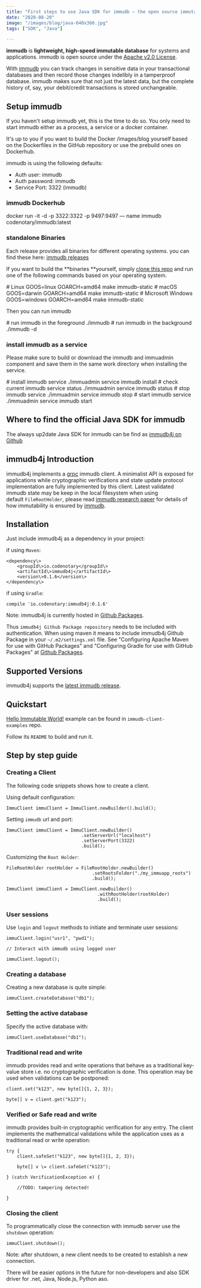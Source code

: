 ```yaml
---
title: "First steps to use Java SDK for immudb — the open source immutable database"
date: "2020-08-20"
image: "/images/blog/java-640x360.jpg"
tags: ["SDK", "Java"]

---
```


**immudb** is **lightweight, high-speed immutable database** for systems and applications. immudb is open source under the [Apache v2.0 License](https://github.com/codenotary/immudb/blob/master/LICENSE).

With [immudb](https://github.com/codenotary/immudb) you can track changes in sensitive data in your transactional databases and then record those changes indelibly in a tamperproof database. immudb makes sure that not just the latest data, but the complete history of, say, your debit/credit transactions is stored unchangeable.

## [](https://github.com/codenotary/immudb.io/blob/master/src/_blog/2020-08-20-immudb4j-get-started.md#setup-immudb)Setup immudb

If you haven't setup immudb yet, this is the time to do so. You only need to start immudb either as a process, a service or a docker container.

It's up to you if you want to build the Docker /images/blog yourself based on the Dockerfiles in the GitHub repository or use the prebuild ones on Dockerhub.

immudb is using the following defaults:

- Auth user: immudb
- Auth password: immudb
- Service Port: 3322 (immudb)

### [](https://github.com/codenotary/immudb.io/blob/master/src/_blog/2020-08-20-immudb4j-get-started.md#immudb-dockerhub)immudb **Dockerhub**

docker run -it -d -p 3322:3322 -p 9497:9497 — name immudb codenotary/immudb:latest

### [](https://github.com/codenotary/immudb.io/blob/master/src/_blog/2020-08-20-immudb4j-get-started.md#standalone-binaries)standalone Binaries

Each release provides all binaries for different operating systems. you can find these here: [immudb releases](https://github.com/codenotary/immudb/releases)

If you want to build the \*\*binaries \*\*yourself, simply [clone this repo](https://github.com/codenotary/immudb) and run one of the following commands based on your operating system.

\# Linux
GOOS=linux GOARCH=amd64 make immudb-static
\# macOS
GOOS=darwin GOARCH=amd64 make immudb-static
\# Microsoft Windows
GOOS=windows GOARCH=amd64 make immudb-static

Then you can run immudb

\# run immudb in the foreground 
./immudb
\# run immudb in the background 
./immudb -d

### [](https://github.com/codenotary/immudb.io/blob/master/src/_blog/2020-08-20-immudb4j-get-started.md#install-immudb-as-a-service)**install immudb as a service**

Please make sure to build or download the immudb and immuadmin component and save them in the same work directory when installing the service.

\# install immudb service 
./immuadmin service immudb install
\# check current immudb service status 
./immuadmin service immudb status
\# stop immudb service 
./immuadmin service immudb stop
\# start immudb service 
./immuadmin service immudb start

## [](https://github.com/codenotary/immudb.io/blob/master/src/_blog/2020-08-20-immudb4j-get-started.md#where-to-find-the-official-java-sdk-for-immudb)Where to find the official Java SDK for immudb

The always up2date Java SDK for immudb can be find as [immudb4j on Github](https://github.com/codenotary/immudb4j)

## [](https://github.com/codenotary/immudb.io/blob/master/src/_blog/2020-08-20-immudb4j-get-started.md#immudb4j-introduction)immudb4j Introduction

immudb4j implements a [grpc](https://grpc.io/) immudb client. A minimalist API is exposed for applications while cryptographic verifications and state update protocol implementation are fully implemented by this client. Latest validated immudb state may be keep in the local filesystem when using default `FileRootHolder`, please read [immudb research paper](https://immudb.io/) for details of how immutability is ensured by [immudb](https://immudb.io/).

## [](https://github.com/codenotary/immudb.io/blob/master/src/_blog/2020-08-20-immudb4j-get-started.md#installation)Installation

Just include immudb4j as a dependency in your project:

if using `Maven`:

    <dependency\>
        <groupId\>io.codenotary</groupId\>
        <artifactId\>immudb4j</artifactId\>
        <version\>0.1.6</version\>
    </dependency\>

if using `Gradle`:

    compile 'io.codenotary:immudb4j:0.1.6'

Note: immudb4j is currently hosted in [Github Packages](https://docs.github.com/en/packages).

Thus `immudb4j Github Package repository` needs to be included with authentication. When using maven it means to include immudb4j Github Package in your `~/.m2/settings.xml` file. See "Configuring Apache Maven for use with GitHub Packages" and "Configuring Gradle for use with GitHub Packages" at [Github Packages](https://docs.github.com/en/packages).

## [](https://github.com/codenotary/immudb.io/blob/master/src/_blog/2020-08-20-immudb4j-get-started.md#supported-versions)Supported Versions

immudb4j supports the [latest immudb release](https://github.com/codenotary/immudb/releases/tag/v0.7.1).

## [](https://github.com/codenotary/immudb.io/blob/master/src/_blog/2020-08-20-immudb4j-get-started.md#quickstart)Quickstart

[Hello Immutable World!](https://github.com/codenotary/immudb-client-examples/tree/master/java) example can be found in `immudb-client-examples` repo.

Follow its `README` to build and run it.

## [](https://github.com/codenotary/immudb.io/blob/master/src/_blog/2020-08-20-immudb4j-get-started.md#step-by-step-guide)Step by step guide

### [](https://github.com/codenotary/immudb.io/blob/master/src/_blog/2020-08-20-immudb4j-get-started.md#creating-a-client)Creating a Client

The following code snippets shows how to create a client.

Using default configuration:

    ImmuClient immuClient = ImmuClient.newBuilder().build();

Setting `immudb` url and port:

    ImmuClient immuClient = ImmuClient.newBuilder()
                                .setServerUrl("localhost")
                                .setServerPort(3322)
                                .build();

Customizing the `Root Holder`:

    FileRootHolder rootHolder = FileRootHolder.newBuilder()
                                    .setRootsFolder("./my_immuapp_roots")
                                    .build();

    ImmuClient immuClient = ImmuClient.newBuilder()
                                      .withRootHolder(rootHolder)
                                      .build();

### [](https://github.com/codenotary/immudb.io/blob/master/src/_blog/2020-08-20-immudb4j-get-started.md#user-sessions)User sessions

Use `login` and `logout` methods to initiate and terminate user sessions:

    immuClient.login("usr1", "pwd1");

    // Interact with immudb using logged user

    immuClient.logout();

### [](https://github.com/codenotary/immudb.io/blob/master/src/_blog/2020-08-20-immudb4j-get-started.md#creating-a-database)Creating a database

Creating a new database is quite simple:

    immuClient.createDatabase("db1");

### [](https://github.com/codenotary/immudb.io/blob/master/src/_blog/2020-08-20-immudb4j-get-started.md#setting-the-active-database)Setting the active database

Specify the active database with:

    immuClient.useDatabase("db1");

### [](https://github.com/codenotary/immudb.io/blob/master/src/_blog/2020-08-20-immudb4j-get-started.md#traditional-read-and-write)Traditional read and write

immudb provides read and write operations that behave as a traditional key-value store i.e. no cryptographic verification is done. This operation may be used when validations can be postponed:

    client.set("k123", new byte[]{1, 2, 3});
    
    byte[] v = client.get("k123");

### [](https://github.com/codenotary/immudb.io/blob/master/src/_blog/2020-08-20-immudb4j-get-started.md#verified-or-safe-read-and-write)Verified or Safe read and write

immudb provides built-in cryptographic verification for any entry. The client implements the mathematical validations while the application uses as a traditional read or write operation:

    try {
        client.safeSet("k123", new byte[]{1, 2, 3});
    
        byte[] v \= client.safeGet("k123");

    } (catch VerificationException e) {

        //TODO: tampering detected!

    }

### [](https://github.com/codenotary/immudb.io/blob/master/src/_blog/2020-08-20-immudb4j-get-started.md#closing-the-client)Closing the client

To programmatically close the connection with immudb server use the `shutdown` operation:

    immuClient.shutdown();

Note: after shutdown, a new client needs to be created to establish a new connection.

There will be easier options in the future for non-developers and also SDK driver for .net, Java, Node.js, Python aso.
